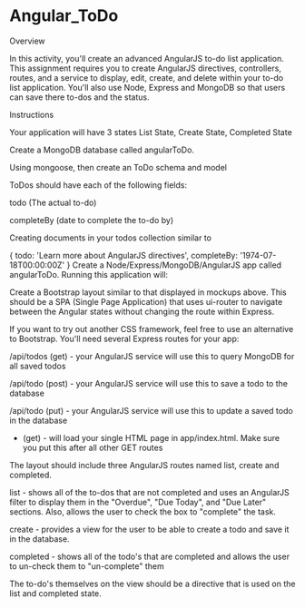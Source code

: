 # Angular_ToDo

Overview

In this activity, you'll create an advanced AngularJS to-do list application. This assignment requires you to create AngularJS directives, controllers, routes, and a service to display, edit, create, and delete within your to-do list application. You'll also use Node, Express and MongoDB so that users can save there to-dos and the status.

Instructions

Your application will have 3 states List State, Create State, Completed State

Create a MongoDB database called angularToDo.

Using mongoose, then create an ToDo schema and model

ToDos should have each of the following fields:

todo (The actual to-do)

completeBy (date to complete the to-do by)

Creating documents in your todos collection similar to

{
  todo: 'Learn more about AngularJS directives',
  completeBy: '1974-07-18T00:00:00Z'
}
Create a Node/Express/MongoDB/AngularJS app called angularToDo. Running this application will:

Create a Bootstrap layout similar to that displayed in mockups above. This should be a SPA (Single Page Application) that uses ui-router to navigate between the Angular states without changing the route within Express.

If you want to try out another CSS framework, feel free to use an alternative to Bootstrap.
You'll need several Express routes for your app:

/api/todos (get) - your AngularJS service will use this to query MongoDB for all saved todos

/api/todo (post) - your AngularJS service will use this to save a todo to the database

/api/todo (put) - your AngularJS service will use this to update a saved todo in the database

* (get) - will load your single HTML page in app/index.html. Make sure you put this after all other GET routes

The layout should include three AngularJS routes named list, create and completed.

list - shows all of the to-dos that are not completed and uses an AngularJS filter to display them in the "Overdue", "Due Today", and "Due Later" sections. Also, allows the user to check the box to "complete" the task.

create - provides a view for the user to be able to create a todo and save it in the database.

completed - shows all of the todo's that are completed and allows the user to un-check them to "un-complete" them

The to-do's themselves on the view should be a directive that is used on the list and completed state.

